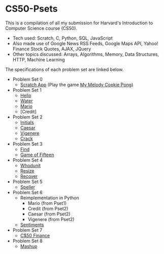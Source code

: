 # CS50-Psets

This is a compilation of all my submission for Harvard's Introduction to Computer Science course (CS50).
- Tech used: Scratch, C, Python, SQL, JavaScript
- Also made use of Google News RSS Feeds, Google Maps API, Yahoo! Finance Stock Quotes, AJAX, JQuery
- Other topics discussed: Arrays, Algorithms, Memory, Data Structures, HTTP, Machine Learning

The specifications of each problem set are linked below.
- Problem Set 0
    - [Scratch App] (Play the game [My Melody Cookie Pong])
- Problem Set 1
    - [Hello]
    - [Water]
    - [Mario]
    - [Credit]
- Problem Set 2
    - [Initials]
    - [Caesar]
    - [Vigenere]
    - [Crack]
- Problem Set 3
    - [Find]
    - [Game of Fifteen]
- Problem Set 4
    - [Whodunit]
    - [Resize]
    - [Recover]
- Problem Set 5
    - [Speller]
- Problem Set 6
    - Reimplementation in Python
        - Mario (from Pset1)
        - Credit (from Pset2)
        - Caesar (from Pset2)
        - Vigenere (from Pset2)
    - [Sentiments]
- Problem Set 7
    - [C$50 Finance]
- Problem Set 8
    - [Mashup]


[Scratch App]: <http://docs.cs50.net/2017/x/psets/0/pset0.html>
[My Melody Cookie Pong]: <https://scratch.mit.edu/projects/60073546/>
[Hello]: <http://docs.cs50.net/problems/hello/hello.html>
[Water]: <http://docs.cs50.net/problems/water/water.html>
[Mario]: <http://docs.cs50.net/problems/mario/more/mario.html>
[Initials]: <http://docs.cs50.net/problems/initials/more/initials.html>
[Caesar]: <http://docs.cs50.net/problems/caesar/caesar.html>
[Vigenere]: <http://docs.cs50.net/problems/vigenere/vigenere.html>
[Crack]: <http://docs.cs50.net/problems/crack/crack.html>
[Find]: <http://docs.cs50.net/problems/find/more/find.html>
[Game of Fifteen]: <http://docs.cs50.net/problems/fifteen/fifteen.html>
[Whodunit]: <http://docs.cs50.net/problems/whodunit/whodunit.html>
[Resize]: <http://docs.cs50.net/problems/resize/less/resize.html>
[Recover]: <http://docs.cs50.net/problems/recover/recover.html>
[Speller]: <http://docs.cs50.net/problems/speller/speller.html>
[Sentiments]: <http://docs.cs50.net/problems/sentiments/sentiments.html>
[C$50 Finance]: <http://docs.cs50.net/problems/finance/finance.html>
[Mashup]: <http://docs.cs50.net/problems/mashup/mashup.html>
